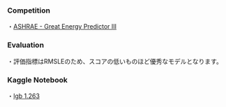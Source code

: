 ### Competition
・[ASHRAE - Great Energy Predictor III](https://www.kaggle.com/c/ashrae-energy-prediction)

### Evaluation
・評価指標はRMSLEのため、スコアの低いものほど優秀なモデルとなります。

### Kaggle Notebook
・[lgb 1.263](https://www.kaggle.com/yshiml/ashrae-lgb?scriptVersionId=66250802)
